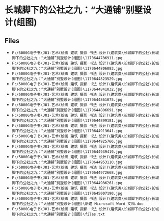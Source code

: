 # 长城脚下的公社之九：“大通铺”别墅设计(组图)

## Files

- `F:/5000G电子书\J01-艺术(绘画 建筑 摄影 书法 设计)\建筑类\长城脚下的公社\长城脚下的公社之九：“大通铺”别墅设计(组图)\1170644786911.jpg`
- `F:/5000G电子书\J01-艺术(绘画 建筑 摄影 书法 设计)\建筑类\长城脚下的公社\长城脚下的公社之九：“大通铺”别墅设计(组图)\1170644806083.jpg`
- `F:/5000G电子书\J01-艺术(绘画 建筑 摄影 书法 设计)\建筑类\长城脚下的公社\长城脚下的公社之九：“大通铺”别墅设计(组图)\1170644823529.jpg`
- `F:/5000G电子书\J01-艺术(绘画 建筑 摄影 书法 设计)\建筑类\长城脚下的公社\长城脚下的公社之九：“大通铺”别墅设计(组图)\1170644841032.jpg`
- `F:/5000G电子书\J01-艺术(绘画 建筑 摄影 书法 设计)\建筑类\长城脚下的公社\长城脚下的公社之九：“大通铺”别墅设计(组图)\1170644861075.jpg`
- `F:/5000G电子书\J01-艺术(绘画 建筑 摄影 书法 设计)\建筑类\长城脚下的公社\长城脚下的公社之九：“大通铺”别墅设计(组图)\1170644886691.jpg`
- `F:/5000G电子书\J01-艺术(绘画 建筑 摄影 书法 设计)\建筑类\长城脚下的公社\长城脚下的公社之九：“大通铺”别墅设计(组图)\1170644899181.jpg`
- `F:/5000G电子书\J01-艺术(绘画 建筑 摄影 书法 设计)\建筑类\长城脚下的公社\长城脚下的公社之九：“大通铺”别墅设计(组图)\1170644913641.jpg`
- `F:/5000G电子书\J01-艺术(绘画 建筑 摄影 书法 设计)\建筑类\长城脚下的公社\长城脚下的公社之九：“大通铺”别墅设计(组图)\1170644925766.jpg`
- `F:/5000G电子书\J01-艺术(绘画 建筑 摄影 书法 设计)\建筑类\长城脚下的公社\长城脚下的公社之九：“大通铺”别墅设计(组图)\1170644939419.jpg`
- `F:/5000G电子书\J01-艺术(绘画 建筑 摄影 书法 设计)\建筑类\长城脚下的公社\长城脚下的公社之九：“大通铺”别墅设计(组图)\1170644953110.jpg`
- `F:/5000G电子书\J01-艺术(绘画 建筑 摄影 书法 设计)\建筑类\长城脚下的公社\长城脚下的公社之九：“大通铺”别墅设计(组图)\1170644972668.jpg`
- `F:/5000G电子书\J01-艺术(绘画 建筑 摄影 书法 设计)\建筑类\长城脚下的公社\长城脚下的公社之九：“大通铺”别墅设计(组图)\1170644986261.jpg`
- `F:/5000G电子书\J01-艺术(绘画 建筑 摄影 书法 设计)\建筑类\长城脚下的公社\长城脚下的公社之九：“大通铺”别墅设计(组图)\1170645007190.jpg`
- `F:/5000G电子书\J01-艺术(绘画 建筑 摄影 书法 设计)\建筑类\长城脚下的公社\长城脚下的公社之九：“大通铺”别墅设计(组图)\新建 Microsoft Word 文档.doc`
- `F:/5000G电子书\J01-艺术(绘画 建筑 摄影 书法 设计)\建筑类\长城脚下的公社\长城脚下的公社之九：“大通铺”别墅设计(组图)\files.txt`
